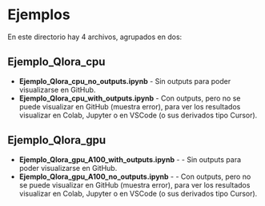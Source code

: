 # Ejemplos

En este directorio hay 4 archivos, agrupados en dos:

## Ejemplo_Qlora_cpu
- **Ejemplo_Qlora_cpu_no_outputs.ipynb** - Sin outputs para poder visualizarse en GitHub.
- **Ejemplo_Qlora_cpu_with_outputs.ipynb** - Con outputs, pero no se puede visualizar en GitHub (muestra error), para ver los resultados visualizar en Colab, Jupyter o en VSCode (o sus derivados tipo Cursor).

## Ejemplo_Qlora_gpu

- **Ejemplo_Qlora_gpu_A100_with_outputs.ipynb** -  - Sin outputs para poder visualizarse en GitHub.
- **Ejemplo_Qlora_gpu_A100_no_outputs.ipynb** -  - Con outputs, pero no se puede visualizar en GitHub (muestra error), para ver los resultados visualizar en Colab, Jupyter o en VSCode (o sus derivados tipo Cursor).